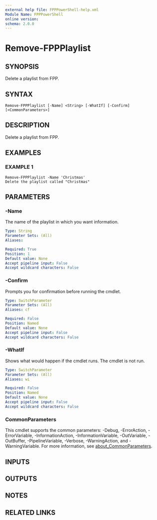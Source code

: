 ```yaml
---
external help file: FPPPowerShell-help.xml
Module Name: FPPPowerShell
online version:
schema: 2.0.0
---
```


# Remove-FPPPlaylist

## SYNOPSIS
Delete a playlist from FPP.

## SYNTAX

```
Remove-FPPPlaylist [-Name] <String> [-WhatIf] [-Confirm] [<CommonParameters>]
```

## DESCRIPTION
Delete a playlist from FPP.

## EXAMPLES

### EXAMPLE 1
```
Remove-FPPPlaylist -Name 'Christmas'
Delete the playlist called "Christmas"
```

## PARAMETERS

### -Name
The name of the playlist in which you want information.

```yaml
Type: String
Parameter Sets: (All)
Aliases:

Required: True
Position: 1
Default value: None
Accept pipeline input: False
Accept wildcard characters: False
```

### -Confirm
Prompts you for confirmation before running the cmdlet.

```yaml
Type: SwitchParameter
Parameter Sets: (All)
Aliases: cf

Required: False
Position: Named
Default value: None
Accept pipeline input: False
Accept wildcard characters: False
```

### -WhatIf
Shows what would happen if the cmdlet runs.
The cmdlet is not run.

```yaml
Type: SwitchParameter
Parameter Sets: (All)
Aliases: wi

Required: False
Position: Named
Default value: None
Accept pipeline input: False
Accept wildcard characters: False
```

### CommonParameters
This cmdlet supports the common parameters: -Debug, -ErrorAction, -ErrorVariable, -InformationAction, -InformationVariable, -OutVariable, -OutBuffer, -PipelineVariable, -Verbose, -WarningAction, and -WarningVariable. For more information, see [about_CommonParameters](http://go.microsoft.com/fwlink/?LinkID=113216).

## INPUTS

## OUTPUTS

## NOTES

## RELATED LINKS
